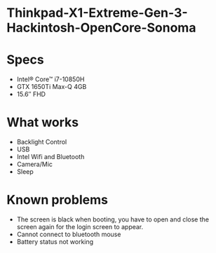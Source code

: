 # Thinkpad-X1-Extreme-Gen-3-Hackintosh-OpenCore-Sonoma

# Specs
* Intel® Core™ i7-10850H
* GTX 1650Ti Max-Q 4GB
* 15.6″ FHD
  
# What works
* Backlight Control
* USB
* Intel Wifi and Bluetooth
* Camera/Mic
* Sleep

# Known problems
* The screen is black when booting, you have to open and close the screen again for the login screen to appear.
* Cannot connect to bluetooth mouse
* Battery status not working
  
